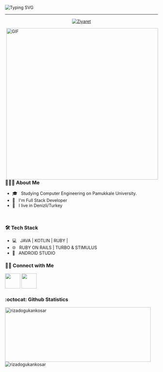 ![Typing SVG](https://readme-typing-svg.herokuapp.com?color=0077b7&center=false&vCenter=false&width=800&lines=Hi+Everyone,+I'm+Doğukan.+Android+Developer+-+Full+Stack+Web+Developer.)
<hr/>
<p align="center">
  <a href="https://github.com/rizadogukankosar"><img src="https://visitor-badge.laobi.icu/badge?page_id=rizadogukankosar&left_text=Ziyaret%C3%A7i%20Say%C4%B1s%C4%B1"     alt="Ziyaret"></a>
</p>
<img align="right" alt="GIF" src="https://media.giphy.com/media/qgQUggAC3Pfv687qPC/giphy.gif" width="500"/>

<h3> 👨🏻‍💻 About Me </h3>

- 🎓 &nbsp; Studying Computer Engineering on Pamukkale University.
- 💼 &nbsp; I'm Full Stack Developer
- 💒 &nbsp; I live in Denizli/Turkey

<br>
<h3>🛠 Tech Stack</h3>

- 💻 &nbsp; JAVA | KOTLIN | RUBY |
- 🌐 &nbsp; RUBY ON RAILS | TURBO & STIMULUS
- 🔧 &nbsp; ANDROID STUDIO

<h3> 🤝🏻 Connect with Me </h3>

<a href="https://www.linkedin.com/in/rizadogukankosar/" target="_blank" rel="noopener noreferrer"><img src="https://img.icons8.com/plasticine/100/000000/linkedin.png" width="50" /></a>
<a href="https://medium.com/@rizadogukankosar" target="_blank" rel="noopener noreferrer"><img src="https://icons8.com/icon/SBwUhhhqt9JB/medium" width="50" /></a>

### :octocat: Github Statistics
<p align="left">
<img  src="https://github-readme-stats.vercel.app/api?username=rizadogukankosar&show_icons=true&theme=radical" alt="rizadogukankosar" width="480" height="180" />
<img src="https://github-readme-stats.vercel.app/api/top-langs/?username=rizadogukankosar&layout=compact&hide=html&theme=radical" alt="rizadogukankosar"/>
</p>
<!--
**rizadogukankosar/rizadogukankosar** is a ✨ _special_ ✨ repository because its `README.md` (this file) appears on your GitHub profile.

Here are some ideas to get you started:

- 🔭 I’m currently working on java a
- 🌱 I’m currently learning ...
- 👯 I’m looking to collaborate on ...
- 🤔 I’m looking for help with ...
- 💬 Ask me about ...
- 📫 How to reach me: ...
- 😄 Pronouns: ...
- ⚡ Fun fact: ...
-->

